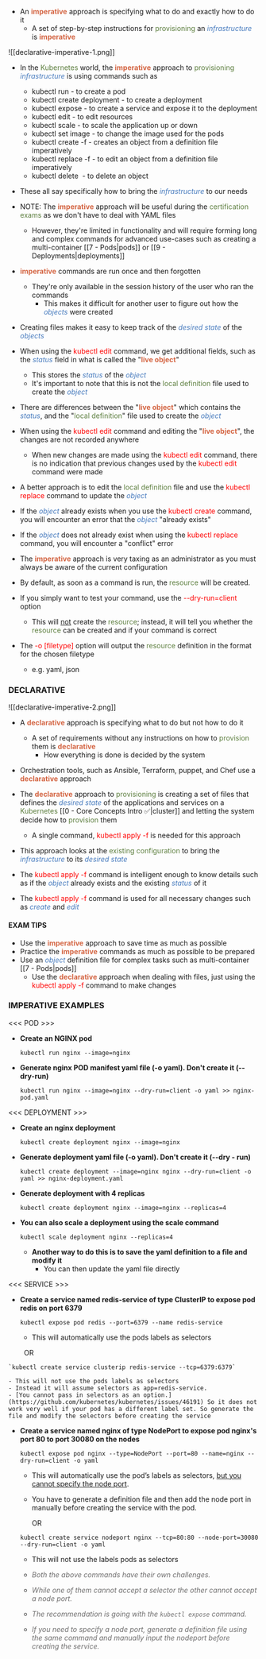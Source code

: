 - An <b><span style="color:#d46644">imperative</span></b> approach is specifying what to do and exactly how to do it
	- A set of step-by-step instructions for <span style="color:#5c7e3e">provisioning</span> an <i><span style="color:#477bbe">infrastructure</span></i> is <b><span style="color:#d46644">imperative</span></b>

![[declarative-imperative-1.png]]

- In the <span style="color:#5c7e3e">Kubernetes</span> world, the <b><span style="color:#d46644">imperative</span></b> approach to <span style="color:#5c7e3e">provisioning</span> <i><span style="color:#477bbe">infrastructure</span></i> is using commands such as
	- kubectl run - to create a pod
	- kubectl create deployment - to create a deployment
	- kubectl expose - to create a service and expose it to the deployment
	- kubectl edit - to edit resources
	- kubectl scale - to scale the application up or down
	- kubectl set image - to change the image used for the pods
	- kubectl create -f - creates an object from a definition file imperatively
	- kubectl replace -f - to edit an object from a definition file imperatively
	- kubectl delete  - to delete an object
- These all say specifically how to bring the <i><span style="color:#477bbe">infrastructure</span></i> to our needs

- NOTE: The <b><span style="color:#d46644">imperative</span></b> approach will be useful during the <span style="color:#5c7e3e">certification exams</span> as we don't have to deal with YAML files
	- However, they're limited in functionality and will require forming long and complex commands for advanced use-cases such as creating a multi-container [[7 - Pods|pods]] or [[9 - Deployments|deployments]]

- <b><span style="color:#d46644">imperative</span></b> commands are run once and then forgotten
	- They're only available in the session history of the user who ran the commands
		- This makes it difficult for another user to figure out how the <i><span style="color:#477bbe">objects</span></i> were created

- Creating files makes it easy to keep track of the <i><span style="color:#477bbe">desired state</span></i> of the <i><span style="color:#477bbe">objects</span></i>

- When using the <span style="color:red">kubectl edit</span> command, we get additional fields, such as the <i><span style="color:#477bbe">status</span></i> field in what is called the "<b><span style="color:#d46644">live object</span></b>"
	- This stores the <i><span style="color:#477bbe">status</span></i> of the <i><span style="color:#477bbe">object</span></i>
	- It's important to note that this is not the <span style="color:#5c7e3e">local definition</span> file used to create the <i><span style="color:#477bbe">object</span></i>

- There are differences between the "<b><span style="color:#d46644">live object</span></b>" which contains the <i><span style="color:#477bbe">status</span></i>, and the "<span style="color:#5c7e3e">local definition</span>" file used to create the <i><span style="color:#477bbe">object</span></i>

- When using the <span style="color:red">kubectl edit</span> command and editing the "<b><span style="color:#d46644">live object</span></b>", the changes are not recorded anywhere
	- When new changes are made using the <span style="color:red">kubectl edit</span> command, there is no indication that previous changes used by the <span style="color:red">kubectl edit</span> command were made

- A better approach is to edit the <span style="color:#5c7e3e">local definition</span> file and use the <span style="color:red">kubectl replace</span> command to update the <i><span style="color:#477bbe">object</span></i>

- If the <i><span style="color:#477bbe">object</span></i> already exists when you use the <span style="color:red">kubectl create</span> command, you will encounter an error that the <i><span style="color:#477bbe">object</span></i> "already exists"

- If the <i><span style="color:#477bbe">object</span></i> does not already exist when using the <span style="color:red">kubectl replace</span> command, you will encounter a "conflict" error

- The <b><span style="color:#d46644">imperative</span></b> approach is very taxing as an administrator as you must always be aware of the current configuration

- By default, as soon as a command is run, the <span style="color:#5c7e3e">resource</span> will be created.
- If you simply want to test your command, use the <span style="color:red">--dry-run=client</span> option

	- This will <u>not</u> create the <span style="color:#5c7e3e">resource</span>; instead, it will tell you whether the <span style="color:#5c7e3e">resource</span> can be created and if your command is correct

- The <span style="color:red">-o [filetype]</span> option will output the <span style="color:#5c7e3e">resource</span> definition in the format for the chosen filetype
	- e.g. yaml, json

### DECLARATIVE

![[declarative-imperative-2.png]]

- A <b><span style="color:#d46644">declarative</span></b> approach is specifying what to do but not how to do it
	- A set of requirements without any instructions on how to <span style="color:#5c7e3e">provision</span> them is <b><span style="color:#d46644">declarative</span></b>
		- How everything is done is decided by the system

- Orchestration tools, such as Ansible, Terraform, puppet, and Chef use a <b><span style="color:#d46644">declarative</span></b> approach

- The <b><span style="color:#d46644">declarative</span></b> approach to <span style="color:#5c7e3e">provisioning</span> is creating a set of files that defines the <i><span style="color:#477bbe">desired state</span></i> of the applications and services on a <span style="color:#5c7e3e">Kubernetes</span> [[0 - Core Concepts Intro ✅|cluster]] and letting the system decide how to <span style="color:#5c7e3e">provision</span> them
	- A single command, <span style="color:red">kubectl apply -f</span> is needed for this approach
- This approach looks at the <span style="color:#5c7e3e">existing configuration</span> to bring the <i><span style="color:#477bbe">infrastructure</span></i> to its <i><span style="color:#477bbe">desired state</span></i>

- The <span style="color:red">kubectl apply -f</span> command is intelligent enough to know details such as if the <i><span style="color:#477bbe">object</span></i> already exists and the existing <i><span style="color:#477bbe">status</span></i> of it

- The <span style="color:red">kubectl apply -f</span> command is used for all necessary changes such as <i><span style="color:#477bbe">create</span></i> and <i><span style="color:#477bbe">edit</span></i>

#### EXAM TIPS

- Use the <b><span style="color:#d46644">imperative</span></b> approach to save time as much as possible
- Practice the <b><span style="color:#d46644">imperative</span></b> commands as much as possible to be prepared
- Use an <i><span style="color:#477bbe">object</span></i> definition file for complex tasks such as multi-container [[7 - Pods|pods]]
	- Use the <b><span style="color:#d46644">declarative</span></b> approach when dealing with files, just using the <span style="color:red">kubectl apply -f</span> command to make changes

### IMPERATIVE EXAMPLES

\<\<\< POD \>\>\>

- **Create an NGINX pod**

	`kubectl run nginx --image=nginx`

- **Generate nginx POD manifest yaml file (-o yaml). Don't create it (--dry-run)**

	`kubectl run nginx --image=nginx --dry-run=client -o yaml >> nginx-pod.yaml`

\<\<\< DEPLOYMENT \>\>\>

- **Create an nginx deployment**

	`kubectl create deployment nginx --image=nginx`

- **Generate deployment yaml file (-o yaml). Don't create it (--dry - run)**

	`kubectl create deployment --image=nginx nginx --dry-run=client -o yaml >> nginx-deployment.yaml`

- **Generate deployment with 4 replicas**

	`kubectl create deployment nginx --image=nginx --replicas=4`

- **You can also scale a deployment using the scale command**

	`kubectl scale deployment nginx --replicas=4`

	- **Another way to do this is to save the yaml definition to a file and modify it**
		- You can then update the yaml file directly

\<\<\< SERVICE \>\>\>

- **Create a service named redis-service of type ClusterIP to expose pod redis on port 6379**

	`kubectl expose pod redis --port=6379 --name redis-service`

	- This will automatically use the pods labels as selectors

        OR

	`kubectl create service clusterip redis-service --tcp=6379:6379`

	- This will not use the pods labels as selectors
	- Instead it will assume selectors as app=redis-service. 
	- [You cannot pass in selectors as an option.](https://github.com/kubernetes/kubernetes/issues/46191) So it does not work very well if your pod has a different label set. So generate the file and modify the selectors before creating the service

- **Create a service named nginx of type NodePort to expose pod nginx's port 80 to port 30080 on the nodes**

	`kubectl expose pod nginx --type=NodePort --port=80 --name=nginx --dry-run=client -o yaml`

	- This will automatically use the pod’s labels as selectors, [but you cannot specify the node port](https://github.com/kubernetes/kubernetes/issues/25478).
	- You have to generate a definition file and then add the node port in manually before creating the service with the pod.

		OR

	`kubectl create service nodeport nginx --tcp=80:80 --node-port=30080 --dry-run=client -o yaml`

	- This will not use the labels pods as selectors

	- <span style="color:#6f6e6e"><i>Both the above commands have their own challenges.</i></span>
	- <span style="color:#6f6e6e"><i>While one of them cannot accept a selector the other cannot accept a node port.</i></span>
	- <span style="color:#6f6e6e"><i>The recommendation is going with the `kubectl expose` command.</i></span>
	- <span style="color:#6f6e6e"><i>If you need to specify a node port, generate a definition file using the same command and manually input the nodeport before creating the service.</i></span>
	